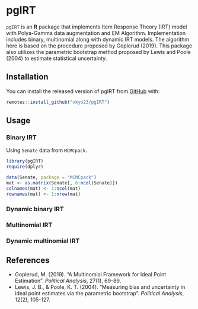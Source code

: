 
<!-- README.md is generated from README.Rmd. Please edit that file -->

# pgIRT

<!-- badges: start -->
<!-- badges: end -->

`pgIRT` is an **R** package that implements Item Response Theory (IRT)
model with Polya-Gamma data augmentation and EM Algorithm.
Implementation includes binary, multinomial along with dynamic IRT
models. The algorithm here is based on the procedure proposed by
Goplerud (2019). This package also utilizes the parametric bootstrap
method proposed by Lewis and Poole (2004) to estimate statistical
uncertainty.

## Installation

You can install the released version of pgIRT from
[GitHub](https://github.com) with:

``` r
remotes::install_github("vkyo23/pgIRT")
```

## Usage

### Binary IRT

Using `Senate` data from `MCMCpack`.

``` r
library(pgIRT)
require(dplyr)

data(Senate, package = "MCMCpack")
mat <- as.matrix(Senate[, 6:ncol(Senate)])
colnames(mat) <- 1:ncol(mat)
rownames(mat) <- 1:nrow(mat)
```

### Dynamic binary IRT

### Multinomial IRT

### Dynamic multinomial IRT

## References

-   Goplerud, M. (2019). “A Multinomial Framework for Ideal Point
    Estimation”. *Political Analysis*, 27(1), 69-89.
-   Lewis, J. B., & Poole, K. T. (2004). “Measuring bias and uncertainty
    in ideal point estimates via the parametric bootstrap”. *Political
    Analysis*, 12(2), 105-127.
